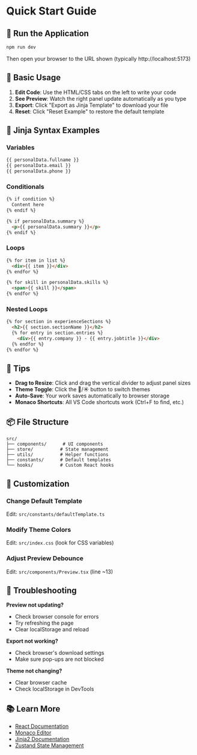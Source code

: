 # Quick Start Guide

## 🚀 Run the Application

```bash
npm run dev
```

Then open your browser to the URL shown (typically http://localhost:5173)

## 📝 Basic Usage

1. **Edit Code**: Use the HTML/CSS tabs on the left to write your code
2. **See Preview**: Watch the right panel update automatically as you type
3. **Export**: Click "Export as Jinja Template" to download your file
4. **Reset**: Click "Reset Example" to restore the default template

## 🎨 Jinja Syntax Examples

### Variables
```html
{{ personalData.fullname }}
{{ personalData.email }}
{{ personalData.phone }}
```

### Conditionals
```html
{% if condition %}
  Content here
{% endif %}

{% if personalData.summary %}
  <p>{{ personalData.summary }}</p>
{% endif %}
```

### Loops
```html
{% for item in list %}
  <div>{{ item }}</div>
{% endfor %}

{% for skill in personalData.skills %}
  <span>{{ skill }}</span>
{% endfor %}
```

### Nested Loops
```html
{% for section in experienceSections %}
  <h2>{{ section.sectionName }}</h2>
  {% for entry in section.entries %}
    <div>{{ entry.company }} - {{ entry.jobtitle }}</div>
  {% endfor %}
{% endfor %}
```

## 🎯 Tips

- **Drag to Resize**: Click and drag the vertical divider to adjust panel sizes
- **Theme Toggle**: Click the 🌙/☀️ button to switch themes
- **Auto-Save**: Your work saves automatically to browser storage
- **Monaco Shortcuts**: All VS Code shortcuts work (Ctrl+F to find, etc.)

## 📦 File Structure

```
src/
├── components/      # UI components
├── store/          # State management
├── utils/          # Helper functions
├── constants/      # Default templates
└── hooks/          # Custom React hooks
```

## 🔧 Customization

### Change Default Template
Edit: `src/constants/defaultTemplate.ts`

### Modify Theme Colors
Edit: `src/index.css` (look for CSS variables)

### Adjust Preview Debounce
Edit: `src/components/Preview.tsx` (line ~13)

## 🐛 Troubleshooting

**Preview not updating?**
- Check browser console for errors
- Try refreshing the page
- Clear localStorage and reload

**Export not working?**
- Check browser's download settings
- Make sure pop-ups are not blocked

**Theme not changing?**
- Clear browser cache
- Check localStorage in DevTools

## 📚 Learn More

- [React Documentation](https://react.dev)
- [Monaco Editor](https://microsoft.github.io/monaco-editor/)
- [Jinja2 Documentation](https://jinja.palletsprojects.com/)
- [Zustand State Management](https://zustand-demo.pmnd.rs/)
